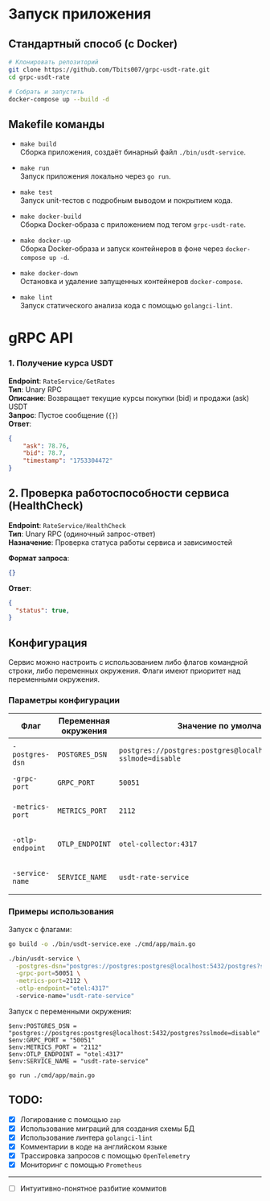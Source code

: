 # Запуск приложения

## Стандартный способ (с Docker)

```bash
# Клонировать репозиторий
git clone https://github.com/Tbits007/grpc-usdt-rate.git
cd grpc-usdt-rate

# Собрать и запустить
docker-compose up --build -d
```

## Makefile команды

- `make build`  
  Сборка приложения, создаёт бинарный файл `./bin/usdt-service`.

- `make run`  
  Запуск приложения локально через `go run`.

- `make test`  
  Запуск unit-тестов с подробным выводом и покрытием кода.

- `make docker-build`  
  Сборка Docker-образа с приложением под тегом `grpc-usdt-rate`.

- `make docker-up`  
  Сборка Docker-образа и запуск контейнеров в фоне через `docker-compose up -d`.

- `make docker-down`  
  Остановка и удаление запущенных контейнеров `docker-compose`.

- `make lint`  
  Запуск статического анализа кода с помощью `golangci-lint`.

# gRPC API

### 1. Получение курса USDT
**Endpoint**: `RateService/GetRates`  
**Тип**: Unary RPC  
**Описание**: Возвращает текущие курсы покупки (bid) и продажи (ask) USDT  
**Запрос**: Пустое сообщение (`{}`)  
**Ответ**: 
```json
{
    "ask": 78.76,
    "bid": 78.7,
    "timestamp": "1753304472"
}
```

## 2. Проверка работоспособности сервиса (HealthCheck)

**Endpoint**: `RateService/HealthCheck`  
**Тип**: Unary RPC (одиночный запрос-ответ)  
**Назначение**: Проверка статуса работы сервиса и зависимостей  

**Формат запроса**:
```json
{}
```
**Ответ**: 
```json
{
  "status": true,
}
```

## Конфигурация

Сервис можно настроить с использованием либо флагов командной строки, либо переменных окружения. Флаги имеют приоритет над переменными окружения.

### Параметры конфигурации

| Флаг            | Переменная окружения | Значение по умолчанию                              | Описание                               |
|-----------------|-----------------------|----------------------------------------------------|----------------------------------------|
| `-postgres-dsn` | `POSTGRES_DSN`        | `postgres://postgres:postgres@localhost:5432/postgres?sslmode=disable` | Строка подключения к PostgreSQL |
| `-grpc-port`    | `GRPC_PORT`           | `50051`                                            | Порт gRPC сервера                     |
| `-metrics-port` | `METRICS_PORT`        | `2112`                                             | Порт сервера метрик                   |
| `-otlp-endpoint`| `OTLP_ENDPOINT`       | `otel-collector:4317`                              | Endpoint OTLP коллектора               |
| `-service-name` | `SERVICE_NAME`        | `usdt-rate-service`                                | Имя сервиса для трейсинга              |

### Примеры использования

Запуск с флагами:
```bash
go build -o ./bin/usdt-service.exe ./cmd/app/main.go

./bin/usdt-service \
  -postgres-dsn="postgres://postgres:postgres@localhost:5432/postgres?sslmode=disable" \
  -grpc-port=50051 \
  -metrics-port=2112 \
  -otlp-endpoint="otel:4317"
  -service-name="usdt-rate-service"
```

Запуск с переменными окружения:
```
$env:POSTGRES_DSN = "postgres://postgres:postgres@localhost:5432/postgres?sslmode=disable"
$env:GRPC_PORT = "50051"
$env:METRICS_PORT = "2112"
$env:OTLP_ENDPOINT = "otel:4317"
$env:SERVICE_NAME = "usdt-rate-service"

go run ./cmd/app/main.go
```

## TODO:

- [x] Логирование с помощью `zap`
- [x] Использование миграций для создания схемы БД
- [x] Использование линтера `golangci-lint`
- [x] Комментарии в коде на английском языке
- [x] Трассировка запросов с помощью `OpenTelemetry`
- [x] Мониторинг с помощью `Prometheus`

---

- [ ] Интуитивно-понятное разбитие коммитов
